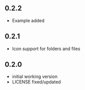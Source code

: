 ## 0.2.2

* Example added

## 0.2.1

* Icon support for folders and files

## 0.2.0

* initial working version
* LICENSE fixed/updated
